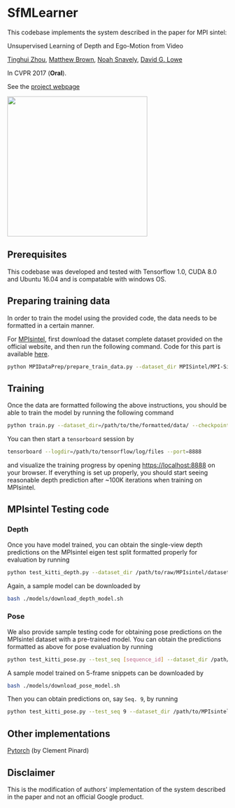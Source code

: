# SfMLearner
This codebase implements the system described in the paper for MPI sintel:

Unsupervised Learning of Depth and Ego-Motion from Video

[Tinghui Zhou](https://people.eecs.berkeley.edu/~tinghuiz/), [Matthew Brown](http://matthewalunbrown.com/research/research.html), [Noah Snavely](http://www.cs.cornell.edu/~snavely/), [David G. Lowe](http://www.cs.ubc.ca/~lowe/home.html)

In CVPR 2017 (**Oral**).

See the [project webpage](https://people.eecs.berkeley.edu/~tinghuiz/projects/SfMLearner/) 

<img src='misc/cityscapes_sample_results.gif' width=320>

## Prerequisites
This codebase was developed and tested with Tensorflow 1.0, CUDA 8.0 and Ubuntu 16.04 and is compatable with windows OS.

## Preparing training data
In order to train the model using the provided code, the data needs to be formatted in a certain manner. 

For [MPIsintel](http://sintel.is.tue.mpg.de/downloads), first download the dataset complete dataset provided on the official website, and then run the following command. Code for this part is available [here](https://github.com/RamSrivatsav/MPIdataprep).
```bash
python MPIDataPrep/prepare_train_data.py --dataset_dir MPISintel/MPI-Sintel-complete/training/clean --cam_dir MPISintel/MPI-Sintel-depth-training-20150305/training/camdata_left --dataset_name MPI_Sintel --dump_root MPIDataPrep/formatted/data --seq_length=3 --img_width=416 --img_height=128 --num_threads=4
```

## Training
Once the data are formatted following the above instructions, you should be able to train the model by running the following command
```bash
python train.py --dataset_dir=/path/to/the/formatted/data/ --checkpoint_dir=/where/to/store/checkpoints/ --img_width=416 --img_height=128 --batch_size=4
```
You can then start a `tensorboard` session by
```bash
tensorboard --logdir=/path/to/tensorflow/log/files --port=8888
```
and visualize the training progress by opening [https://localhost:8888](https://localhost:8888) on your browser. If everything is set up properly, you should start seeing reasonable depth prediction after ~100K iterations when training on MPIsintel. 

## MPIsintel Testing code

### Depth
Once you have model trained, you can obtain the single-view depth predictions on the MPIsintel eigen test split formatted properly for evaluation by running
```bash
python test_kitti_depth.py --dataset_dir /path/to/raw/MPIsintel/dataset/ --output_dir /path/to/output/directory --ckpt_file /path/to/pre-trained/model/file/
```
Again, a sample model can be downloaded by
```bash
bash ./models/download_depth_model.sh
```

### Pose
We also provide sample testing code for obtaining pose predictions on the MPIsintel dataset with a pre-trained model. You can obtain the predictions formatted as above for pose evaluation by running
```bash
python test_kitti_pose.py --test_seq [sequence_id] --dataset_dir /path/to/MPIsintel/odometry/set/ --output_dir /path/to/output/directory/ --ckpt_file /path/to/pre-trained/model/file/
```
A sample model trained on 5-frame snippets can be downloaded by
```bash
bash ./models/download_pose_model.sh
```
Then you can obtain predictions on, say `Seq. 9`, by running
```bash
python test_kitti_pose.py --test_seq 9 --dataset_dir /path/to/MPIsintel/odometry/set/ --output_dir /path/to/output/directory/ --ckpt_file models/model-100280
```

## Other implementations
[Pytorch](https://github.com/ClementPinard/SfmLearner-Pytorch) (by Clement Pinard)

## Disclaimer
This is the modification of authors' implementation of the system described in the paper and not an official Google product.
